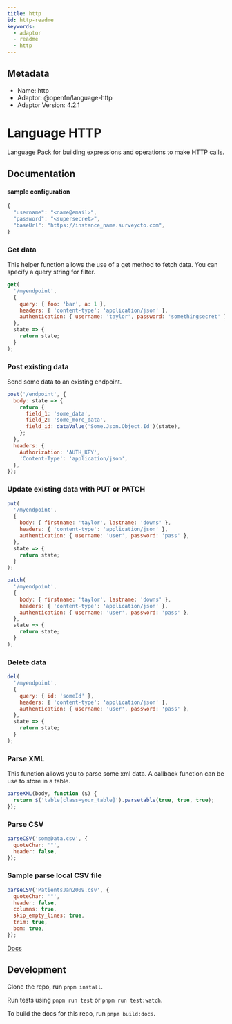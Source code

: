 ```yaml
---
title: http
id: http-readme
keywords:
  - adaptor
  - readme
  - http
---
```

## Metadata
- Name: http
- Adaptor: @openfn/language-http
- Adaptor Version: 4.2.1
# Language HTTP

Language Pack for building expressions and operations to make HTTP calls.

## Documentation

#### sample configuration

```js
{
  "username": "<name@email>",
  "password": "<supersecret>",
  "baseUrl": "https://instance_name.surveycto.com",
}
```

### Get data

This helper function allows the use of a get method to fetch data. You can
specify a query string for filter.

```js
get(
  '/myendpoint',
  {
    query: { foo: 'bar', a: 1 },
    headers: { 'content-type': 'application/json' },
    authentication: { username: 'taylor', password: 'somethingsecret' },
  },
  state => {
    return state;
  }
);
```

### Post existing data

Send some data to an existing endpoint.

```js
post('/endpoint', {
  body: state => {
    return {
      field_1: 'some_data',
      field_2: 'some_more_data',
      field_id: dataValue('Some.Json.Object.Id')(state),
    };
  },
  headers: {
    Authorization: 'AUTH_KEY',
    'Content-Type': 'application/json',
  },
});
```

### Update existing data with PUT or PATCH

```js
put(
  '/myendpoint',
  {
    body: { firstname: 'taylor', lastname: 'downs' },
    headers: { 'content-type': 'application/json' },
    authentication: { username: 'user', password: 'pass' },
  },
  state => {
    return state;
  }
);
```

```js
patch(
  '/myendpoint',
  {
    body: { firstname: 'taylor', lastname: 'downs' },
    headers: { 'content-type': 'application/json' },
    authentication: { username: 'user', password: 'pass' },
  },
  state => {
    return state;
  }
);
```

### Delete data

```js
del(
  '/myendpoint',
  {
    query: { id: 'someId' },
    headers: { 'content-type': 'application/json' },
    authentication: { username: 'user', password: 'pass' },
  },
  state => {
    return state;
  }
);
```

### Parse XML

This function allows you to parse some xml data. A callback function can be use
to store in a table.

```js
parseXML(body, function ($) {
  return $('table[class=your_table]').parsetable(true, true, true);
});
```

### Parse CSV

```js
parseCSV('someData.csv', {
  quoteChar: '"',
  header: false,
});
```

### Sample parse local CSV file

```js
parseCSV('PatientsJan2009.csv', {
  quoteChar: '"',
  header: false,
  columns: true,
  skip_empty_lines: true,
  trim: true,
  bom: true,
});
```

[Docs](docs/index)

## Development

Clone the repo, run `pnpm install`.

Run tests using `pnpm run test` or `pnpm run test:watch`.

To build the docs for this repo, run `pnpm build:docs`.
